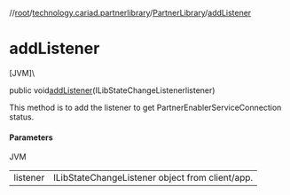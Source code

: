 //[root](../../../index.md)/[technology.cariad.partnerlibrary](../index.md)/[PartnerLibrary](index.md)/[addListener](add-listener.md)

# addListener

[JVM]\

public void[addListener](add-listener.md)(ILibStateChangeListenerlistener)

This method is to add the listener to get PartnerEnablerServiceConnection status.

#### Parameters

JVM

| | |
|---|---|
| listener | ILibStateChangeListener object from client/app. |
